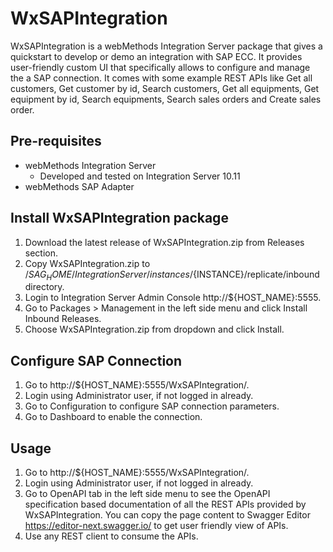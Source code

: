 # WxSAPIntegration

WxSAPIntegration is a webMethods Integration Server package that gives a quickstart to develop or demo an integration with SAP ECC. It provides user-friendly custom UI that specifically allows to configure and manage the a SAP connection. It comes with some example REST APIs like Get all customers, Get customer by id, Search customers, Get all equipments, Get equipment by id, Search equipments, Search sales orders and Create sales order.

## Pre-requisites
* webMethods Integration Server
  * Developed and tested on Integration Server 10.11
* webMethods SAP Adapter

## Install WxSAPIntegration package
1. Download the latest release of WxSAPIntegration.zip from Releases section.
2. Copy WxSAPIntegration.zip to /${SAG_HOME}/IntegrationServer/instances/${INSTANCE}/replicate/inbound directory.
3. Login to Integration Server Admin Console http://${HOST_NAME}:5555.
4. Go to Packages > Management in the left side menu and click Install Inbound Releases.
5. Choose WxSAPIntegration.zip from dropdown and click Install.

## Configure SAP Connection
1. Go to http://${HOST_NAME}:5555/WxSAPIntegration/.
2. Login using Administrator user, if not logged in already.
3. Go to Configuration to configure SAP connection parameters.
4. Go to Dashboard to enable the connection.

## Usage
1. Go to http://${HOST_NAME}:5555/WxSAPIntegration/.
2. Login using Administrator user, if not logged in already.
3. Go to OpenAPI tab in the left side menu to see the OpenAPI specification based documentation of all the REST APIs provided by WxSAPIntegration. You can copy the page content to Swagger Editor https://editor-next.swagger.io/ to get user friendly view of APIs.
4. Use any REST client to consume the APIs.
